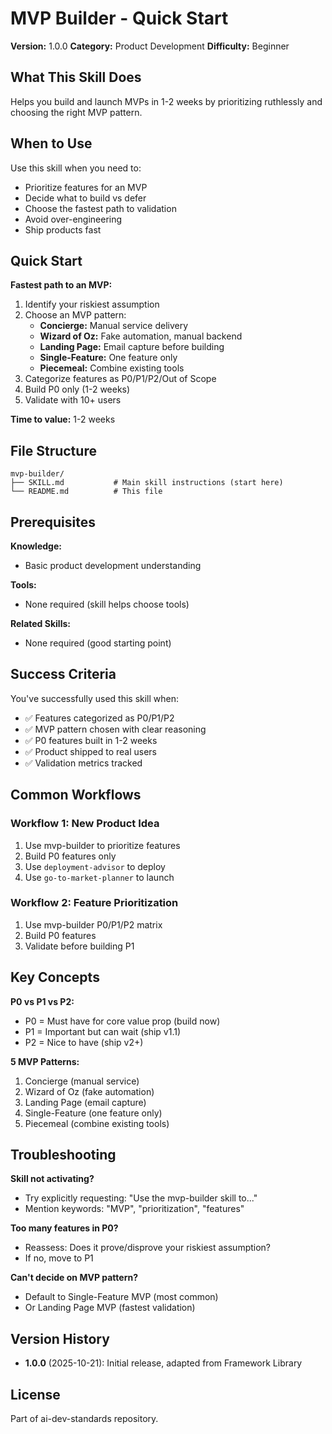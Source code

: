 # MVP Builder - Quick Start

**Version:** 1.0.0
**Category:** Product Development
**Difficulty:** Beginner

## What This Skill Does

Helps you build and launch MVPs in 1-2 weeks by prioritizing ruthlessly and choosing the right MVP pattern.

## When to Use

Use this skill when you need to:
- Prioritize features for an MVP
- Decide what to build vs defer
- Choose the fastest path to validation
- Avoid over-engineering
- Ship products fast

## Quick Start

**Fastest path to an MVP:**

1. Identify your riskiest assumption
2. Choose an MVP pattern:
   - **Concierge:** Manual service delivery
   - **Wizard of Oz:** Fake automation, manual backend
   - **Landing Page:** Email capture before building
   - **Single-Feature:** One feature only
   - **Piecemeal:** Combine existing tools
3. Categorize features as P0/P1/P2/Out of Scope
4. Build P0 only (1-2 weeks)
5. Validate with 10+ users

**Time to value:** 1-2 weeks

## File Structure

```
mvp-builder/
├── SKILL.md           # Main skill instructions (start here)
└── README.md          # This file
```

## Prerequisites

**Knowledge:**
- Basic product development understanding

**Tools:**
- None required (skill helps choose tools)

**Related Skills:**
- None required (good starting point)

## Success Criteria

You've successfully used this skill when:
- ✅ Features categorized as P0/P1/P2
- ✅ MVP pattern chosen with clear reasoning
- ✅ P0 features built in 1-2 weeks
- ✅ Product shipped to real users
- ✅ Validation metrics tracked

## Common Workflows

### Workflow 1: New Product Idea
1. Use mvp-builder to prioritize features
2. Build P0 features only
3. Use `deployment-advisor` to deploy
4. Use `go-to-market-planner` to launch

### Workflow 2: Feature Prioritization
1. Use mvp-builder P0/P1/P2 matrix
2. Build P0 features
3. Validate before building P1

## Key Concepts

**P0 vs P1 vs P2:**
- P0 = Must have for core value prop (build now)
- P1 = Important but can wait (ship v1.1)
- P2 = Nice to have (ship v2+)

**5 MVP Patterns:**
1. Concierge (manual service)
2. Wizard of Oz (fake automation)
3. Landing Page (email capture)
4. Single-Feature (one feature only)
5. Piecemeal (combine existing tools)

## Troubleshooting

**Skill not activating?**
- Try explicitly requesting: "Use the mvp-builder skill to..."
- Mention keywords: "MVP", "prioritization", "features"

**Too many features in P0?**
- Reassess: Does it prove/disprove your riskiest assumption?
- If no, move to P1

**Can't decide on MVP pattern?**
- Default to Single-Feature MVP (most common)
- Or Landing Page MVP (fastest validation)

## Version History

- **1.0.0** (2025-10-21): Initial release, adapted from Framework Library

## License

Part of ai-dev-standards repository.
